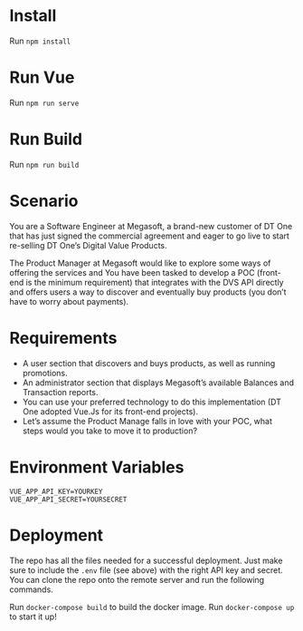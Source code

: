 # Install

Run `npm install`

# Run Vue

Run `npm run serve`

# Run Build

Run `npm run build`

# Scenario

You are a Software Engineer at Megasoft, a brand-new customer of DT One that has just signed the commercial agreement and eager to go live to start re-selling DT One’s Digital Value Products.

The Product Manager at Megasoft would like to explore some ways of offering the services and You have been tasked to develop a POC (front-end is the minimum requirement) that integrates with the DVS API directly and offers users a way to discover and eventually buy products (you don’t have to worry about payments).

# Requirements

- A user section that discovers and buys products, as well as running promotions.
- An administrator section that displays Megasoft’s available Balances and Transaction reports.
- You can use your preferred technology to do this implementation (DT One adopted Vue.Js for its front-end projects).
- Let’s assume the Product Manage falls in love with your POC, what steps would you take to move it to production?

# Environment Variables

```
VUE_APP_API_KEY=YOURKEY
VUE_APP_API_SECRET=YOURSECRET
```

# Deployment

The repo has all the files needed for a successful deployment. Just make sure to include the `.env` file (see above) with the right API key and secret. You can clone the repo onto the remote server and run the following commands.

Run `docker-compose build` to build the docker image.
Run `docker-compose up` to start it up!
